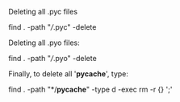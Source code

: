 

Deleting all .pyc files

find . -path "*/*.pyc"  -delete

Deleting all .pyo files:

find . -path "*/*.pyo"  -delete

Finally, to delete all '__pycache__', type:

find . -path "*/__pycache__" -type d -exec rm -r {} ';'
